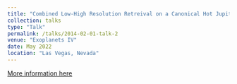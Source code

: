 ```yaml
---
title: "Combined Low-High Resolution Retreival on a Canonical Hot Jupiter"
collection: talks
type: "Talk"
permalink: /talks/2014-02-01-talk-2
venue: "Exoplanets IV"
date: May 2022
location: "Las Vegas, Nevada"
---
```


[More information here](http://example2.com)


